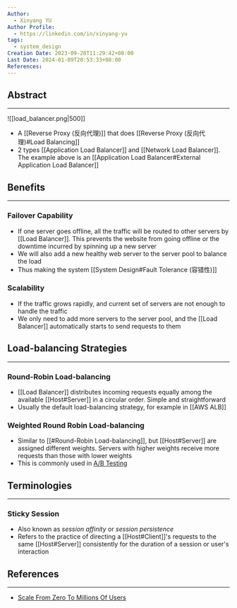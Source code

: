 ```yaml
---
Author:
  - Xinyang YU
Author Profile:
  - https://linkedin.com/in/xinyang-yu
tags:
  - system_design
Creation Date: 2023-09-28T11:29:42+08:00
Last Date: 2024-01-09T20:53:33+08:00
References: 
---
```

## Abstract
---
![[load_balancer.png|500]]
- A [[Reverse Proxy (反向代理)]] that does [[Reverse Proxy (反向代理)#Load Balancing]]
- 2 types [[Application Load Balancer]] and [[Network Load Balancer]]. The example above is an [[Application Load Balancer#External Application Load Balancer]]

## Benefits
---
### Failover Capability 
- If one server goes offline, all the traffic will be routed to other servers by [[Load Balancer]]. This prevents the website from going offline or the downtime incurred by spinning up a new server
- We will also add a new healthy web server to the server pool to balance the load
- Thus making the system [[System Design#Fault Tolerance (容错性)]]

### Scalability
- If the traffic grows rapidly, and current set of servers are not enough to handle the traffic
- We only need to add more servers to the server pool, and the [[Load Balancer]] automatically starts to send requests to them

## Load-balancing Strategies
---
### Round-Robin Load-balancing
- [[Load Balancer]] distributes incoming requests equally among the available [[Host#Server]] in a circular order. Simple and straightforward 
- Usually the default load-balancing strategy, for example in [[AWS ALB]]

### Weighted Round Robin Load-balancing
- Similar to [[#Round-Robin Load-balancing]], but [[Host#Server]] are assigned different weights. Servers with higher weights receive more requests than those with lower weights
- This is commonly used in [A/B Testing](https://en.wikipedia.org/wiki/A/B_testing)

## Terminologies
---
### Sticky Session
- Also known as *session affinity* or *session persistence*
- Refers to the practice of directing a [[Host#Client]]'s requests to the same [[Host#Server]] consistently for the duration of a session or user's interaction
## References
---
- [Scale From Zero To Millions Of Users](https://bytebytego.com/courses/system-design-interview/scale-from-zero-to-millions-of-users)